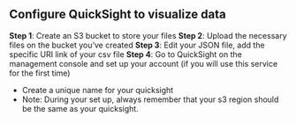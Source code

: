 ## Configure QuickSight to visualize data

**Step 1**: Create an S3 bucket to store your files
**Step 2**: Upload the necessary files on the bucket you’ve created
**Step 3**: Edit your JSON file, add the specific URI link of your csv file	
**Step 4**: Go to QuickSight on the management console and set up your account (if you will use this service for the first time)
- Create a unique name for your quicksight
- Note: During your set up, always remember that your s3 region should be the same as your quicksight. 
